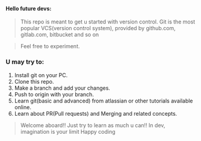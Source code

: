 #### Hello future devs:
> This repo is meant to get u started with version control.
> Git is the most popular VCS(version control system), provided by github.com, gitlab.com, bitbucket and so on

> Feel free to experiment. 
### U may try to:
1. Install git on your PC.
2. Clone this repo.
3. Make a branch and add your changes.
4. Push to origin with your branch.
5. Learn git(basic and advanced) from atlassian or other tutorials available online.
6. Learn about PR(Pull requests) and Merging and related concepts.

> Welcome aboard!! Just try to learn as much u can!!
> In dev, imagination is your limit
> Happy coding

